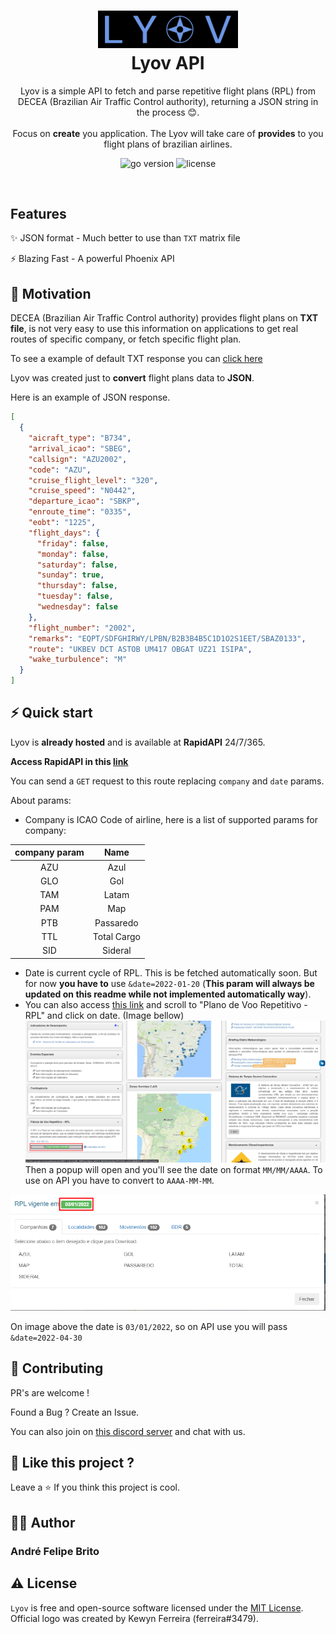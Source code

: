 <h1 align="center">
  <img src="public/lyov_logo.svg" width="224px"/><br/>
  Lyov API
</h1>

<p align="center">Lyov is a simple API to fetch and parse repetitive flight plans (RPL) from DECEA (Brazilian Air Traffic Control authority), returning a JSON string in the process 😊.<br/><br/>Focus on <b>create</b> you application. The Lyov will take care of
<b>provides</b> to you flight plans of brazilian airlines.
</p>

<p align="center"><img src="https://img.shields.io/badge/Elixir-674D74?style=for-the-badge&logo=elixir" alt="go version" />&nbsp;<img src="https://img.shields.io/badge/license-mit-red?style=for-the-badge&logo=none" alt="license" /></p>

<br/>

## Features

✨ JSON format - Much better to use than `TXT` matrix file

⚡ Blazing Fast - A powerful Phoenix API

## 🌻 Motivation

DECEA (Brazilian Air Traffic Control authority) provides flight plans on **TXT file**, is not very easy to use this information on applications to get real routes of specific company, or fetch specific flight plan.

To see a example of default TXT response you can <a target=__BLANK href="http://portal.cgna.decea.mil.br/files/abas/2021-12-30/painel_rpl/companhias/Cia_AZU_CS.txt">click here</a>

Lyov was created just to **convert** flight plans data to **JSON**. 

Here is an example of JSON response.

```json
[
  {
    "aicraft_type": "B734",
    "arrival_icao": "SBEG",
    "callsign": "AZU2002",
    "code": "AZU",
    "cruise_flight_level": "320",
    "cruise_speed": "N0442",
    "departure_icao": "SBKP",
    "enroute_time": "0335",
    "eobt": "1225",
    "flight_days": {
      "friday": false,
      "monday": false,
      "saturday": false,
      "sunday": true,
      "thursday": false,
      "tuesday": false,
      "wednesday": false
    },
    "flight_number": "2002",
    "remarks": "EQPT/SDFGHIRWY/LPBN/B2B3B4B5C1D1O2S1EET/SBAZ0133",
    "route": "UKBEV DCT ASTOB UM417 OBGAT UZ21 ISIPA",
    "wake_turbulence": "M"
  }
]
```
## ⚡️ Quick start
Lyov is **already hosted** and is available at **RapidAPI** 24/7/365. 

**Access RapidAPI in this [link](https://rapidapi.com/andrebrito16/api/lyov1/)** 

You can send a `GET` request to this route replacing `company` and `date` params.

About params:
- Company is ICAO Code of airline, here is a list of supported params for company:
 

| **company param** |  **Name**   |
| :---------------: | :---------: |
|        AZU        |    Azul     |
|        GLO        |     Gol     |
|        TAM        |    Latam    |
|        PAM        |     Map     |
|        PTB        |  Passaredo  |
|        TTL        | Total Cargo |
|        SID        |   Sideral   |

- Date is current cycle of RPL. This is be fetched automatically soon. But for now **you have to** use `&date=2022-01-20` (**This param will always be updated on this readme while not implemented automatically way**).
- You can also access [this link](http://portal.cgna.decea.mil.br/) and scroll to "Plano de Voo Repetitivo - RPL" and click on date. (Image bellow)
  <img src="public/cgna_page_1.png" alt="CGNA main page">
Then a popup will open and you'll see the date on format `MM/MM/AAAA`. To use on API you have to convert to `AAAA-MM-MM`.

<img src="public/cgna_page_2.png" alt="CGNA popup">

On image above the date is `03/01/2022`, so on API use you will pass `&date=2022-04-30`


## 💙 Contributing

PR's are welcome !

Found a Bug ? Create an Issue.

You can also join on [this discord server](https://discord.gg/DEtGv4wUNX) and chat with us.

## 💖 Like this project ?

Leave a ⭐ If you think this project is cool.

## 👨‍💻 Author

### André Felipe Brito

## ⚠️ License

`Lyov` is free and open-source software licensed under the [MIT License](https://github.com/andrebrito16/lyov/blob/master/LICENSE). Official logo was created by Kewyn Ferreira (ferreira#3479).